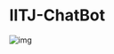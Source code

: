 # IITJ-ChatBot
![img](https://github.com/Bansal0527/IITJ-ChatBot/assets/116478150/3ff23b19-6707-4085-83f8-b1307d897bf8)
